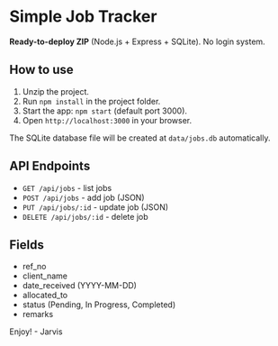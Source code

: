 # Simple Job Tracker

**Ready-to-deploy ZIP** (Node.js + Express + SQLite). No login system.

## How to use

1. Unzip the project.
2. Run `npm install` in the project folder.
3. Start the app: `npm start` (default port 3000).
4. Open `http://localhost:3000` in your browser.

The SQLite database file will be created at `data/jobs.db` automatically.

## API Endpoints

- `GET /api/jobs` - list jobs
- `POST /api/jobs` - add job (JSON)
- `PUT /api/jobs/:id` - update job (JSON)
- `DELETE /api/jobs/:id` - delete job

## Fields
- ref_no
- client_name
- date_received (YYYY-MM-DD)
- allocated_to
- status (Pending, In Progress, Completed)
- remarks

Enjoy! - Jarvis
